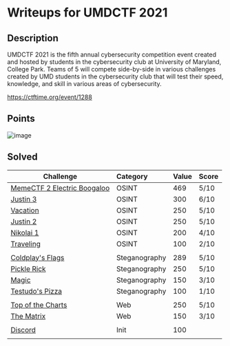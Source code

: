 # Writeups for UMDCTF 2021
 

## Description
UMDCTF 2021 is the fifth annual cybersecurity competition event created and hosted by students in the cybersecurity club at University of Maryland, College Park. Teams of 5 will compete side-by-side in various challenges created by UMD students in the cybersecurity club that will test their speed, knowledge, and skill in various areas of cybersecurity.

https://ctftime.org/event/1288
## Points

![image](https://user-images.githubusercontent.com/72421091/115188901-2427d300-a0d5-11eb-93de-6697972cf04a.png)


## Solved 

Challenge | Category | Value      | Score      |
----------|:---------|:-----------|:-----------|
[MemeCTF 2 Electric Boogaloo](MemeCTF%202%20Electric%20Boogaloo) | OSINT |  469 | 5/10 |
[Justin 3](Justin%203) | OSINT |  300 | 6/10 |
[Vacation](Vacation) | OSINT |  250 | 5/10 |
[Justin 2](Justin%202) | OSINT |  250 | 5/10 |
[Nikolai 1](Nikolai%201) | OSINT | 200 | 4/10 |
[Traveling](Traveling) | OSINT |  100 | 2/10 |
[]() | []() | []()
[Coldplay's Flags](Coldplay's%20Flags) | Steganography | 289  | 5/10 |
[Pickle Rick](Pickle%20Rick) | Steganography | 250 | 5/10 |
[Magic](Magic) | Steganography | 150  | 3/10 |
[Testudo's Pizza](Testudo's%20Pizza) | Steganography |  100 | 1/10 |
[]() | []() | []()
[Top of the Charts](Top%20of%20the%20Charts) | Web |  250 | 5/10 |
[The Matrix](The%20Matrix) | Web |  150 | 3/10 |
[]() | []() | []()
[Discord](Discord) | Init |  100 | |
[]() | []() | []()


